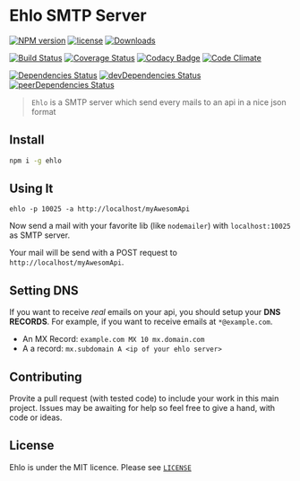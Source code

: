 # Ehlo SMTP Server

[![NPM version](https://img.shields.io/npm/v/ehlo.svg?style=flat-square)](https://npmjs.org/package/ehlo)
[![license](https://img.shields.io/npm/l/ehlo.svg?style=flat-square)](http://opensource.org/licenses/MIT)
[![Downloads](https://img.shields.io/npm/dm/ehlo.svg?style=flat-square)](https://npmjs.org/package/ehlo)

[![Build Status](https://img.shields.io/travis/ehlo-io/ehlo.svg?style=flat-square)](https://travis-ci.org/ehlo-io/ehlo)
[![Coverage Status](https://img.shields.io/coveralls/ehlo-io/ehlo.svg?style=flat-square)](https://coveralls.io/r/ehlo-io/ehlo?branch=master)
[![Codacy Badge](https://img.shields.io/codacy/ba83ed6ee04c4eb2b40131d68b12bcff.svg?style=flat-square)](https://www.codacy.com/public/ehlo-io/ehlo.git)
[![Code Climate](https://img.shields.io/codeclimate/github/ehlo-io/ehlo.svg?style=flat-square)](https://codeclimate.com/github/ehlo-io/ehlo)

[![Dependencies Status](https://img.shields.io/david/ehlo-io/ehlo.svg?style=flat-square)](https://david-dm.org/ehlo-io/ehlo) 
[![devDependencies Status](https://img.shields.io/david/dev/ehlo-io/ehlo.svg?style=flat-square)](https://david-dm.org/ehlo-io/ehlo#info=devDependencies)
[![peerDependencies Status](https://img.shields.io/david/peer/ehlo-io/ehlo.svg?style=flat-square)](https:/david-dm.org/ehlo-io/ehlo#info=peerDependencies)

> `Ehlo` is a SMTP server which send every mails to an api in a nice json format

## Install

```bash
npm i -g ehlo
```

## Using It
```
ehlo -p 10025 -a http://localhost/myAwesomApi
```

Now send a mail with your favorite lib (like `nodemailer`) with `localhost:10025` as SMTP server.

Your mail will be send with a POST request to `http://localhost/myAwesomApi`.

## Setting DNS
If you want to receive *real* emails on your api, you should setup your **DNS RECORDS**.
For example, if you want to receive emails at `*@example.com`.

- An MX Record: `example.com MX 10 mx.domain.com`
- A a record: `mx.subdomain A <ip of your ehlo server>`

## Contributing

Provite a pull request (with tested code) to include your work in this main project. Issues may be awaiting for help so feel free to give a hand, with code or ideas.

## License
Ehlo is under the MIT licence. Please see 
[`LICENSE`](LICENSE)
